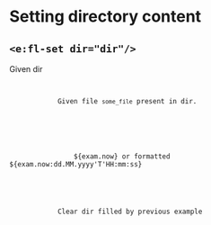 # Setting directory content
## `<e:fl-set dir="dir"/>`

<div>
    <e:summary/>
    <e:given>
        Given dir <code c:echo="dir"/>
    </e:given>
    <e:example name="Directory will be cleared">
        <e:given>
            Given file <code c:set="#name">some_file</code> <span c:assertTrue="addFile(#name)">present in dir.</span>
            <e:fl-show dir="dir"/>
        </e:given>
        <e:then print="true">
            <e:fl-set dir="dir">
                <file name="empty_file"/>
                <file name="content_from_external_file" from="data/test.xml"/>
                <file name="inline_content">${exam.now} or formatted ${exam.now:dd.MM.yyyy'T'HH:mm:ss}</file>
            </e:fl-set>
        </e:then>
    </e:example>
    <e:example name="Empty command can be used to clear dir">
        <e:given>
            Clear dir filled by previous example
            <e:fl-show dir="dir"/>
        </e:given>
        <e:then print="true">
            <e:fl-set dir="dir"/>
        </e:then>
    </e:example>
</div>